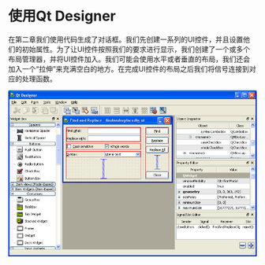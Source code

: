 # 使用Qt Designer

在第二章我们使用代码生成了对话框。我们先创建一系列的UI控件，并且设置他们的初始属性。为了让UI控件按照我们的要求进行显示，我们创建了一个或多个布局管理器，并将UI控件加入。我们可能会使用水平或者垂直的布局，我们还会加入一个“拉伸”来充满空白的地方。在完成UI控件的布局之后我们将信号连接到对应的处理函数。

![Qt Designer](img/qt_designer01.png)
